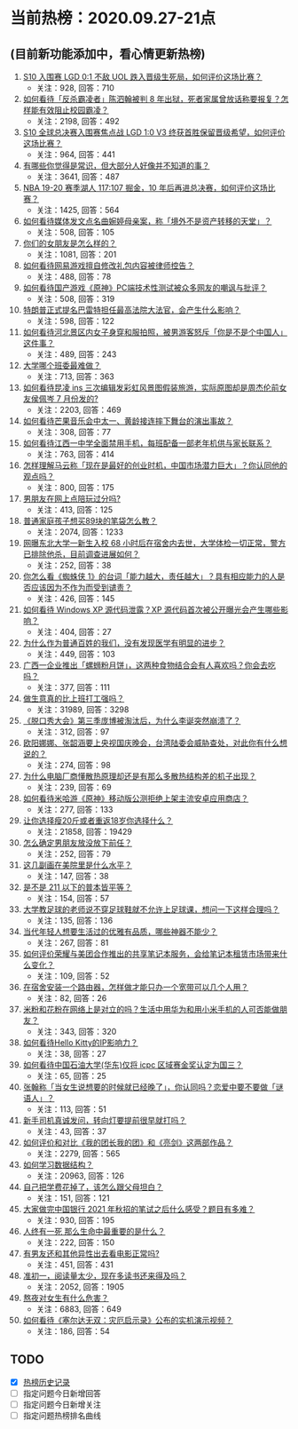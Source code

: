 # 当前热榜：2020.09.27-21点
## (目前新功能添加中，看心情更新热榜)
1. [S10 入围赛 LGD 0:1 不敌 UOL 跌入晋级生死局，如何评价这场比赛？](https://www.zhihu.com/question/423188332)
    * 关注：928, 回答：710
2. [如何看待「反杀霸凌者」陈泗翰被判 8 年出狱，死者家属曾放话称要报复？怎样能有效阻止校园霸凌？](https://www.zhihu.com/question/423024650)
    * 关注：2198, 回答：492
3. [S10 全球总决赛入围赛焦点战 LGD 1:0 V3 终获首胜保留晋级希望，如何评价这场比赛？](https://www.zhihu.com/question/423164347)
    * 关注：964, 回答：441
4. [有哪些你觉得是常识，但大部分人好像并不知道的事？](https://www.zhihu.com/question/422686198)
    * 关注：3641, 回答：487
5. [NBA 19-20 赛季湖人 117:107 掘金，10 年后再进总决赛，如何评价这场比赛？](https://www.zhihu.com/question/423100909)
    * 关注：1425, 回答：564
6. [如何看待媒体发文点名曲婉婷母亲案，称「境外不是资产转移的天堂」？](https://www.zhihu.com/question/423142234)
    * 关注：508, 回答：105
7. [你们的女朋友是怎么样的？](https://www.zhihu.com/question/421982349)
    * 关注：1081, 回答：201
8. [如何看待网易游戏擅自修改礼包内容被律师控告？](https://www.zhihu.com/question/422535323)
    * 关注：488, 回答：78
9. [如何看待国产游戏《原神》PC端技术性测试被众多网友的嘲讽与批评？](https://www.zhihu.com/question/421354518)
    * 关注：508, 回答：319
10. [特朗普正式提名巴雷特担任最高法院大法官，会产生什么影响？](https://www.zhihu.com/question/423102749)
    * 关注：598, 回答：122
11. [如何看待河北景区内女子身穿和服拍照，被男游客怒斥「你是不是个中国人」这件事？](https://www.zhihu.com/question/423145181)
    * 关注：489, 回答：243
12. [大学哪个班委最难做？](https://www.zhihu.com/question/407606468)
    * 关注：713, 回答：363
13. [如何看待昆凌 ins 三次编辑发彩虹风景图假装旅游，实际原图却是周杰伦前女友侯佩岑 7 月份发的?](https://www.zhihu.com/question/422944033)
    * 关注：2203, 回答：469
14. [如何看待芒果音乐会中太一、黄龄接连摔下舞台的演出事故？](https://www.zhihu.com/question/423074124)
    * 关注：308, 回答：77
15. [如何看待江西一中学全面禁用手机，每班配备一部老年机供与家长联系？](https://www.zhihu.com/question/422950012)
    * 关注：763, 回答：414
16. [怎样理解马云称「现在是最好的创业时机，中国市场潜力巨大」？你认同他的观点吗？](https://www.zhihu.com/question/423108181)
    * 关注：800, 回答：175
17. [男朋友在网上点陪玩过分吗?](https://www.zhihu.com/question/413597369)
    * 关注：413, 回答：125
18. [普通家庭孩子想买89块的笔袋怎么教？](https://www.zhihu.com/question/412814432)
    * 关注：2074, 回答：1233
19. [网曝东北大学一新生入校 68 小时后在宿舍内去世，大学体检一切正常，警方已排除他杀，目前调查进展如何？](https://www.zhihu.com/question/423066599)
    * 关注：252, 回答：38
20. [你怎么看《蜘蛛侠 1》的台词「能力越大，责任越大」？具有相应能力的人是否应该因为不作为而受到谴责？](https://www.zhihu.com/question/20545687)
    * 关注：426, 回答：145
21. [如何看待 Windows XP 源代码泄露？XP 源代码首次被公开曝光会产生哪些影响？](https://www.zhihu.com/question/423026424)
    * 关注：404, 回答：27
22. [为什么作为普通百姓的我们，没有发现医学有明显的进步？](https://www.zhihu.com/question/422169146)
    * 关注：449, 回答：103
23. [广西一企业推出「螺蛳粉月饼」，这两种食物结合会有人喜欢吗？你会去吃吗？](https://www.zhihu.com/question/423105200)
    * 关注：377, 回答：111
24. [做生意真的比上班打工强吗？](https://www.zhihu.com/question/327874416)
    * 关注：31989, 回答：3298
25. [《脱口秀大会》第三季庞博被淘汰后，为什么李诞突然崩溃了？](https://www.zhihu.com/question/421982651)
    * 关注：312, 回答：97
26. [欧阳娜娜、张韶涵要上央视国庆晚会，台湾陆委会威胁查处，对此你有什么想说的？](https://www.zhihu.com/question/423122027)
    * 关注：274, 回答：98
27. [为什么电脑厂商懂散热原理却还是有那么多散热结构差的机子出现？](https://www.zhihu.com/question/422804288)
    * 关注：239, 回答：69
28. [如何看待米哈游《原神》移动版公测拒绝上架主流安卓应用商店？](https://www.zhihu.com/question/422504321)
    * 关注：277, 回答：133
29. [让你选择瘦20斤或者重返18岁你选择什么？](https://www.zhihu.com/question/415581951)
    * 关注：21858, 回答：19429
30. [怎么确定男朋友放没放下前任？](https://www.zhihu.com/question/420014488)
    * 关注：252, 回答：79
31. [这几副画在美院里是什么水平？](https://www.zhihu.com/question/421792752)
    * 关注：147, 回答：38
32. [是不是 211 以下的普本皆平等？](https://www.zhihu.com/question/423028802)
    * 关注：154, 回答：57
33. [大学教足球的老师说不穿足球鞋就不允许上足球课，想问一下这样合理吗？](https://www.zhihu.com/question/422726119)
    * 关注：135, 回答：136
34. [当代年轻人想要生活过的优雅有品质，哪些神器不能少？](https://www.zhihu.com/question/422965796)
    * 关注：267, 回答：81
35. [如何评价荣耀与美团合作推出的共享笔记本服务，会给笔记本租赁市场带来什么变化？](https://www.zhihu.com/question/423155593)
    * 关注：109, 回答：52
36. [在宿舍安装一个路由器，怎样做才能只办一个宽带可以几个人用？](https://www.zhihu.com/question/421460639)
    * 关注：82, 回答：26
37. [米粉和花粉在网络上是对立的吗？生活中用华为和用小米手机的人可否能做朋友？](https://www.zhihu.com/question/415798409)
    * 关注：343, 回答：320
38. [如何看待Hello Kitty的IP影响力？](https://www.zhihu.com/question/421927150)
    * 关注：38, 回答：27
39. [如何看待中国石油大学(华东)仅将 icpc 区域赛金奖认定为国三？](https://www.zhihu.com/question/423039116)
    * 关注：65, 回答：25
40. [张翰称「当女生说想要的时候就已经晚了」，你认同吗？恋爱中要不要做「谜语人」？](https://www.zhihu.com/question/423143201)
    * 关注：113, 回答：51
41. [新手司机真诚发问，转向灯要提前很早就打吗？](https://www.zhihu.com/question/422754210)
    * 关注：43, 回答：37
42. [如何评价和对比《我的团长我的团》和《亮剑》这两部作品？](https://www.zhihu.com/question/39150078)
    * 关注：2279, 回答：565
43. [如何学习数据结构？](https://www.zhihu.com/question/21318658)
    * 关注：20963, 回答：126
44. [自己把学费花掉了，该怎么跟父母坦白？](https://www.zhihu.com/question/328900746)
    * 关注：151, 回答：121
45. [大家做完中国银行 2021 年秋招的笔试之后什么感受？题目有多难？](https://www.zhihu.com/question/423008406)
    * 关注：930, 回答：195
46. [人终有一死 那么生命中最重要的是什么？](https://www.zhihu.com/question/422472992)
    * 关注：222, 回答：150
47. [有男友还和其他异性出去看电影正常吗?](https://www.zhihu.com/question/422009962)
    * 关注：451, 回答：431
48. [准初一，阅读量太少，现在多读书还来得及吗？](https://www.zhihu.com/question/411508842)
    * 关注：2052, 回答：1905
49. [熬夜对女生有什么危害？](https://www.zhihu.com/question/294675877)
    * 关注：6883, 回答：649
50. [如何看待《塞尔达无双：灾厄启示录》公布的实机演示视频？](https://www.zhihu.com/question/423069775)
    * 关注：186, 回答：54
## TODO
* [x] [热榜历史记录](hot_history/AllHot.md)
* [ ] 指定问题今日新增回答
* [ ] 指定问题今日新增关注
* [ ] 指定问题热榜排名曲线
